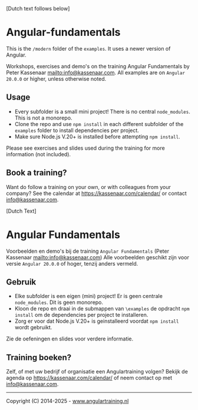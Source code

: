 [Dutch text follows below]
# Angular-fundamentals

This is the `/modern` folder of the `examples`. It uses a newer version of Angular.

Workshops, exercises and demo's on the training Angular Fundamentals by Peter Kassenaar <mailto:info@kassenaar.com>.
All examples are on `Angular 20.0.0` or higher, unless otherwise noted.

## Usage

-   Every subfolder is a small mini project! There is no central `node_modules`. This is not a monorepo.
-   Clone the repo and use `npm install` in each different subfolder of the `examples` folder to install dependencies
    per project.
-  Make sure Node.js V.20+ is installed before attempting `npm install`.

Please see exercises and slides used during the training for more information (not included).

## Book a training?

Want do follow a training on your own, or with colleagues from your company? See the calendar at
https://kassenaar.com/calendar/ or contact info@kassenaar.com.

[Dutch Text]

# Angular Fundamentals

Voorbeelden en demo's bij de training `Angular Fundamentals` (Peter Kassenaar <mailto:info@kassenaar.com>)
Alle voorbeelden geschikt zijn voor versie `Angular 20.0.0` of hoger, tenzij anders vermeld.

## Gebruik

-   Elke subfolder is een eigen (mini) project! Er is geen centrale `node_modules`. Dit is geen monorepo.
-   Kloon de repo en draai in de submappen van `\examples` de opdracht `npm install` om de dependencies
    per project te installeren.
-   Zorg er voor dat Node.js V.20+ is geinstalleerd voordat `npm install` wordt gebruikt.

Zie de oefeningen en slides voor verdere informatie.

## Training boeken?

Zelf, of met uw bedrijf of organisatie een Angulartraining volgen? Bekijk de agenda op https://kassenaar.com/calendar/ of neem contact op met info@kassenaar.com.

---
Copyright (C) 2014-2025 - www.angulartraining.nl
